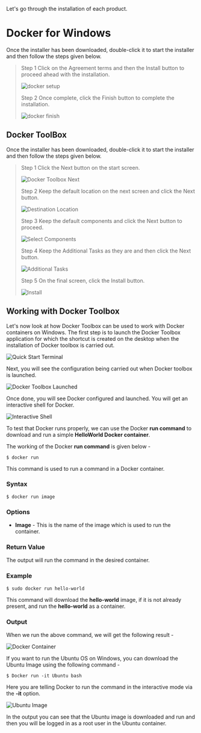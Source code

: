 Let's go through the installation of each product.

# Docker for Windows
Once the installer has been downloaded, double-click it to start the installer and then follow the steps given below.
> Step 1 
> Click on the Agreement terms and then the Install button to proceed ahead with the installation.
>
> ![docker setup](/res/img/docker_setup.jpg)
>
> Step 2
> Once complete, click the Finish button to complete the installation.
> 
> ![docker finish](/res/img/finish.jpg)

## Docker ToolBox
Once the installer has been downloaded, double-click it to start the installer and then follow the steps given below.
>
> Step 1
> Click the Next button on the start screen.
>
> ![Docker Toolbox Next](/res/img/docker_toolbox_next.jpg)
> 
> Step 2
> Keep the default location on the next screen and click the Next button.
> 
> ![Destination Location](/res/img/destination_location.jpg)
>
> Step 3
> Keep the default components and click the Next button to proceed.
> 
> ![Select Components](/res/img/select_components.jpg)
>
> Step 4
> Keep the Additional Tasks as they are and then click the Next button.
> 
> ![Additional Tasks](/res/img/additional_tasks.jpg)
>
> Step 5
> On the final screen, click the Install button.
> 
> ![Install](/res/img/install.jpg)
>

## Working with Docker Toolbox
Let's now look at how Docker Toolbox can be used to work with Docker containers on Windows. The first step is to launch the Docker Toolbox application for which the shortcut is created on the desktop when the installation of Docker toolbox is carried out.

![Quick Start Terminal](/res/img/quickstart_terminal.jpg)

Next, you will see the configuration being carried out when Docker toolbox is launched.

![Docker Toolbox Launched](/res/img/docker_toolbox_launched.jpg)

Once done, you will see Docker configured and launched. You will get an interactive shell for Docker.

![Interactive Shell](/res/img/interactive_shell.jpg)

To test that Docker runs properly, we can use the Docker **run command** to download and run a simple **HelloWorld Docker container**.

The working of the Docker **run command** is given below -

```
$ docker run
```

This command is used to run a command in a Docker container.

### Syntax
```
$ docker run image
```

### Options
- **Image** - This is the name of the image which is used to run the container.

### Return Value
The output will run the command in the desired container.

### Example
```
$ sudo docker run hello-world
```

This command will download the **hello-world** image, if it is not already present, and run the **hello-world** as a container.

### Output
When we run the above command, we will get the following result -

![Docker Container](/res/img/docker_container.jpg)

If you want to run the Ubuntu OS on Windows, you can download the Ubuntu Image using the following command -
```
$ Docker run -it Ubuntu bash
```

Here you are telling Docker to run the command in the interactive mode via the **-it** option.

![Ubuntu Image](/res/img/ubuntu_image.jpg)

In the output you can see that the Ubuntu image is downloaded and run and then you will be logged in as a root user in the Ubuntu container.


